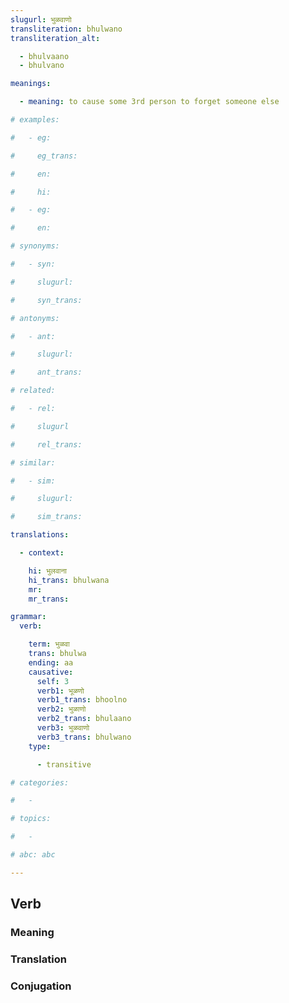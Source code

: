 ```yaml
---
slugurl: भुळवाणो
transliteration: bhulwano
transliteration_alt: 

  - bhulvaano
  - bhulvano

meanings:

  - meaning: to cause some 3rd person to forget someone else

# examples:

#   - eg:

#     eg_trans: 

#     en:

#     hi:

#   - eg:

#     en:

# synonyms:

#   - syn:

#     slugurl:

#     syn_trans: 

# antonyms:

#   - ant:

#     slugurl:

#     ant_trans: 

# related:

#   - rel:

#     slugurl

#     rel_trans: 

# similar:

#   - sim: 

#     slugurl:

#     sim_trans:

translations:

  - context:

    hi: भुलवाना
    hi_trans: bhulwana
    mr:
    mr_trans:

grammar:
  verb:

    term: भुळवा
    trans: bhulwa
    ending: aa
    causative:
      self: 3
      verb1: भूळणो
      verb1_trans: bhoolno
      verb2: भुळाणो
      verb2_trans: bhulaano
      verb3: भुळवाणो
      verb3_trans: bhulwano
    type:

      - transitive

# categories:

#   -

# topics:

#   -

# abc: abc   

---
```


## Verb

### Meaning

<meaning :meanings="meanings" ></meaning>

<!-- ### Examples
<eg :eg="examples" ></eg> -->

<!-- ### Synonyms
<syn :syn="synonyms" ></syn> -->

<!-- ### Antonyms
<ant :ant="antonyms" ></ant> -->

### Translation

<translation :translation="translations" ></translation>

### Conjugation

<verb-conj :grammar="grammar" ></verb-conj>

<!-- ### Related
<related :related="related" ></related> -->

<!-- ### Similar
<similar :similar="similar" ></similar> -->
